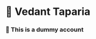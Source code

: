 # 👋 Vedant Taparia
### 👀 This is a dummy account

<!---
vedantt2000/vedantt2000 is a ✨ special ✨ repository because its `README.md` (this file) appears on your GitHub profile.
You can click the Preview link to take a look at your changes.
--->
